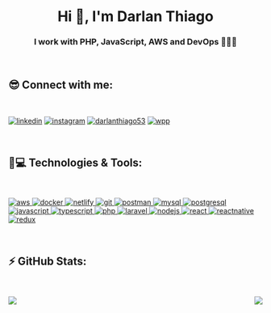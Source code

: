 <h1 align="center">Hi 👋, I'm Darlan Thiago</h1>
<h3 align="center">
  I work with PHP, JavaScript, AWS and DevOps 👨🏽‍💻
</h3>

<br/>

<h2 align="left">😎 Connect with me: </h2>
<br/>
<p align="left">
  <a href="https://linkedin.com/in/darlan-thiago" target="blank"
    ><img
      align="center"
      src="https://img.shields.io/badge/LinkedIn-0077B5?style=for-the-badge&logo=linkedin&logoColor=white"
      alt="linkedin"
/></a>
<a href="https://instagram.com/darlanthiagocosta" target="blank"
    ><img
      align="center"
      src="https://img.shields.io/badge/Instagram-E4405F?style=for-the-badge&logo=instagram&logoColor=white"
      alt="instagram"
  /></a>
<a href="https://telegram.me/darlanthiago" target="blank"
    ><img
      align="center"
      src="https://img.shields.io/badge/Telegram-2CA5E0?style=for-the-badge&logo=telegram&logoColor=white"
      alt="darlanthiago53"
  /></a>
  <a href="https://wa.me/5561996798464" target="blank"
    ><img
      align="center"
      src="https://img.shields.io/badge/WhatsApp-25D366?style=for-the-badge&logo=whatsapp&logoColor=white"
      alt="wpp"
  /></a>
</p>

<br/>

<h2 align="left">🚀💻 Technologies & Tools: </h2>
<br/>
<p>
  <a href="https://aws.amazon.com" target="_blank">
    <img
      src="https://img.shields.io/badge/Amazon_AWS-232F3E?style=for-the-badge&logo=amazon-aws&logoColor=white"
      alt="aws"
    />
  </a>
   <a href="https://www.docker.com/" target="_blank">
    <img
      src="https://img.shields.io/badge/Docker-2CA5E0?style=for-the-badge&logo=docker&logoColor=white"
      alt="docker"
    />
  </a>
  <a href="https://www.netlify.com/" target="_blank">
    <img
      src="https://img.shields.io/badge/Netlify-00C7B7?style=for-the-badge&logo=netlify&logoColor=white"
      alt="netlify"
    />
  </a>

  <a href="https://git-scm.com/" target="_blank">
    <img
      src="https://img.shields.io/badge/Git-F05032?style=for-the-badge&logo=git&logoColor=white"
      alt="git"
    />
  </a>
   <a href="https://postman.com" target="_blank">
    <img
      src="https://img.shields.io/badge/Postman-FF6C37?style=for-the-badge&logo=Postman&logoColor=white"
      alt="postman"
    />
  </a>
    <a href="https://www.mysql.com/" target="_blank">
    <img
      src="https://img.shields.io/badge/MySQL-00000F?style=for-the-badge&logo=mysql&logoColor=white"
      alt="mysql"
    />
  </a>
  <a href="https://www.postgresql.org" target="_blank">
    <img
      src="https://img.shields.io/badge/PostgreSQL-316192?style=for-the-badge&logo=postgresql&logoColor=white"
      alt="postgresql"
    />
  </a>
  <a
    href="https://developer.mozilla.org/en-US/docs/Web/JavaScript"
    target="_blank"
  >
    <img
      src="https://img.shields.io/badge/JavaScript-323330?style=for-the-badge&logo=javascript&logoColor=F7DF1E"
      alt="javascript"
    />
  </a>
  <a href="https://www.typescriptlang.org/" target="_blank">
    <img
      src="https://img.shields.io/badge/TypeScript-007ACC?style=for-the-badge&logo=typescript&logoColor=white"
      alt="typescript"
    />
  </a>
  <a href="https://www.php.net" target="_blank">
    <img
      src="https://img.shields.io/badge/PHP-777BB4?style=for-the-badge&logo=php&logoColor=white"
      alt="php"
    />
  </a>
  <a href="https://laravel.com/" target="_blank">
    <img
      src="https://img.shields.io/badge/Laravel-FF2D20?style=for-the-badge&logo=laravel&logoColor=white"
      alt="laravel"
    />
  </a>

  <a href="https://nodejs.org" target="_blank">
    <img
      src="https://img.shields.io/badge/Node.js-43853D?style=for-the-badge&logo=node.js&logoColor=white"
      alt="nodejs"
    />
  </a>
  <a href="https://reactjs.org/" target="_blank">
    <img
      src="https://img.shields.io/badge/React-20232A?style=for-the-badge&logo=react&logoColor=61DAFB"
      alt="react"
    />
  </a>
  <a href="https://reactnative.dev/" target="_blank">
    <img
      src="https://img.shields.io/badge/React_Native-20232A?style=for-the-badge&logo=react&logoColor=61DAFB"
      alt="reactnative"
    />
  </a>
  <a href="https://redux.js.org" target="_blank">
    <img
      src="https://img.shields.io/badge/Redux-593D88?style=for-the-badge&logo=redux&logoColor=white"
      alt="redux"
    />
  </a>
  
</p>

<br>

<h2 align="left">⚡ GitHub Stats: </h2>
<br/>
<p>
  <img align="left" src="https://github-readme-stats.vercel.app/api?username=darlanthiago&count_private=true&show_icons=true&theme=blueberry" />
</p>
<p>
  <img align="right" src="https://github-readme-stats.vercel.app/api/top-langs/?username=darlanthiago&langs_count=6&layout=compact&theme=blueberry" />
</p>
